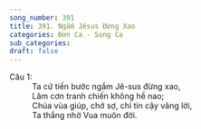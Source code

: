 ```yaml
---
song_number: 391
title: 391. Ngắm Jêsus Đừng Xao
categories: Đơn Ca - Song Ca
sub_categories: 
draft: false
---
```

<dl><dt>Câu 1:</dt><dd data-verse="1">Ta cứ tiến bước ngắm Jê-sus đừng xao, <br/>Lâm cơn tranh chiến không hề nao; <br/>Chúa vùa giúp, chớ sợ, chỉ tin cậy vâng lời, <br/>Ta thắng nhờ Vua muôn đời. </dd></dl>